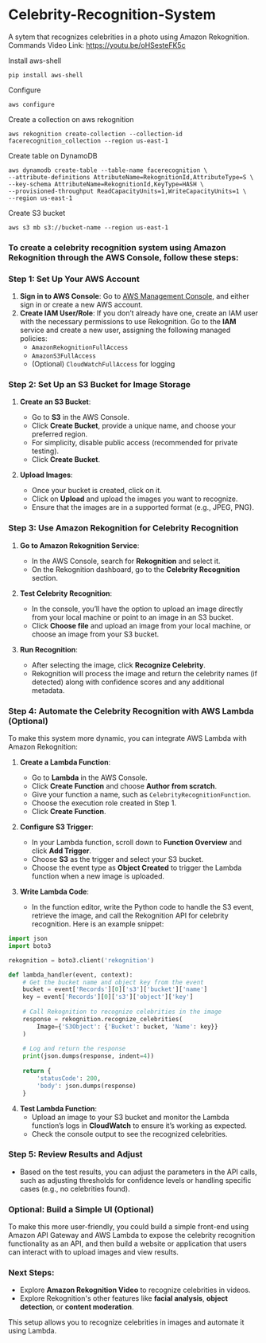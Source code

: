 # Celebrity-Recognition-System
A sytem that recognizes celebrities in a photo using Amazon Rekognition.
Commands
Video Link: https://youtu.be/oHSesteFK5c

Install aws-shell
```
pip install aws-shell
```
Configure
```
aws configure
```
Create a collection on aws rekognition
```
aws rekognition create-collection --collection-id facerecognition_collection --region us-east-1
```
Create table on DynamoDB

```
aws dynamodb create-table --table-name facerecognition \
--attribute-definitions AttributeName=RekognitionId,AttributeType=S \
--key-schema AttributeName=RekognitionId,KeyType=HASH \
--provisioned-throughput ReadCapacityUnits=1,WriteCapacityUnits=1 \
--region us-east-1
```
Create S3 bucket
```
aws s3 mb s3://bucket-name --region us-east-1
```


### To create a celebrity recognition system using Amazon Rekognition through the AWS Console, follow these steps:

### Step 1: Set Up Your AWS Account

1. **Sign in to AWS Console**: Go to [AWS Management Console](https://aws.amazon.com/console/), and either sign in or create a new AWS account.
2. **Create IAM User/Role**: If you don’t already have one, create an IAM user with the necessary permissions to use Rekognition. Go to the **IAM** service and create a new user, assigning the following managed policies:
   - `AmazonRekognitionFullAccess`
   - `AmazonS3FullAccess`
   - (Optional) `CloudWatchFullAccess` for logging

### Step 2: Set Up an S3 Bucket for Image Storage

1. **Create an S3 Bucket**:
   - Go to **S3** in the AWS Console.
   - Click **Create Bucket**, provide a unique name, and choose your preferred region.
   - For simplicity, disable public access (recommended for private testing).
   - Click **Create Bucket**.

2. **Upload Images**:
   - Once your bucket is created, click on it.
   - Click on **Upload** and upload the images you want to recognize.
   - Ensure that the images are in a supported format (e.g., JPEG, PNG).

### Step 3: Use Amazon Rekognition for Celebrity Recognition

1. **Go to Amazon Rekognition Service**:
   - In the AWS Console, search for **Rekognition** and select it.
   - On the Rekognition dashboard, go to the **Celebrity Recognition** section.

2. **Test Celebrity Recognition**:
   - In the console, you’ll have the option to upload an image directly from your local machine or point to an image in an S3 bucket.
   - Click **Choose file** and upload an image from your local machine, or choose an image from your S3 bucket.

3. **Run Recognition**:
   - After selecting the image, click **Recognize Celebrity**.
   - Rekognition will process the image and return the celebrity names (if detected) along with confidence scores and any additional metadata.

### Step 4: Automate the Celebrity Recognition with AWS Lambda (Optional)

To make this system more dynamic, you can integrate AWS Lambda with Amazon Rekognition:

1. **Create a Lambda Function**:
   - Go to **Lambda** in the AWS Console.
   - Click **Create Function** and choose **Author from scratch**.
   - Give your function a name, such as `CelebrityRecognitionFunction`.
   - Choose the execution role created in Step 1.
   - Click **Create Function**.

2. **Configure S3 Trigger**:
   - In your Lambda function, scroll down to **Function Overview** and click **Add Trigger**.
   - Choose **S3** as the trigger and select your S3 bucket.
   - Choose the event type as **Object Created** to trigger the Lambda function when a new image is uploaded.

3. **Write Lambda Code**:
   - In the function editor, write the Python code to handle the S3 event, retrieve the image, and call the Rekognition API for celebrity recognition. Here is an example snippet:

```python
import json
import boto3

rekognition = boto3.client('rekognition')

def lambda_handler(event, context):
    # Get the bucket name and object key from the event
    bucket = event['Records'][0]['s3']['bucket']['name']
    key = event['Records'][0]['s3']['object']['key']
    
    # Call Rekognition to recognize celebrities in the image
    response = rekognition.recognize_celebrities(
        Image={'S3Object': {'Bucket': bucket, 'Name': key}}
    )
    
    # Log and return the response
    print(json.dumps(response, indent=4))
    
    return {
        'statusCode': 200,
        'body': json.dumps(response)
    }
```

4. **Test Lambda Function**:
   - Upload an image to your S3 bucket and monitor the Lambda function’s logs in **CloudWatch** to ensure it’s working as expected.
   - Check the console output to see the recognized celebrities.

### Step 5: Review Results and Adjust

- Based on the test results, you can adjust the parameters in the API calls, such as adjusting thresholds for confidence levels or handling specific cases (e.g., no celebrities found).
  
### Optional: Build a Simple UI (Optional)

To make this more user-friendly, you could build a simple front-end using Amazon API Gateway and AWS Lambda to expose the celebrity recognition functionality as an API, and then build a website or application that users can interact with to upload images and view results.

### Next Steps:

- Explore **Amazon Rekognition Video** to recognize celebrities in videos.
- Explore Rekognition's other features like **facial analysis**, **object detection**, or **content moderation**.

This setup allows you to recognize celebrities in images and automate it using Lambda.
